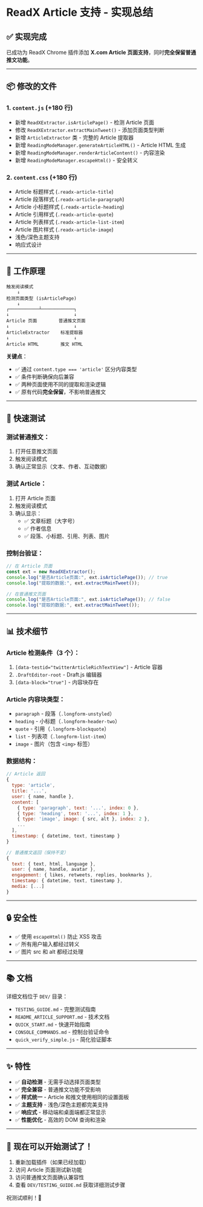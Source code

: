 # ReadX Article 支持 - 实现总结

## ✅ 实现完成

已成功为 ReadX Chrome 插件添加 **X.com Article 页面支持**，同时**完全保留普通推文功能**。

---

## 📦 修改的文件

### 1. **`content.js`** (+180 行)

- 新增 `ReadXExtractor.isArticlePage()` - 检测 Article 页面
- 修改 `ReadXExtractor.extractMainTweet()` - 添加页面类型判断
- 新增 `ArticleExtractor` 类 - 完整的 Article 提取器
- 新增 `ReadingModeManager.generateArticleHTML()` - Article HTML 生成
- 新增 `ReadingModeManager.renderArticleContent()` - 内容渲染
- 新增 `ReadingModeManager.escapeHtml()` - 安全转义

### 2. **`content.css`** (+180 行)

- Article 标题样式 (`.readx-article-title`)
- Article 段落样式 (`.readx-article-paragraph`)
- Article 小标题样式 (`.readx-article-heading`)
- Article 引用样式 (`.readx-article-quote`)
- Article 列表样式 (`.readx-article-list-item`)
- Article 图片样式 (`.readx-article-image`)
- 浅色/深色主题支持
- 响应式设计

---

## 🎯 工作原理

```
触发阅读模式
    ↓
检测页面类型 (isArticlePage)
    ↓
┌───────────┴────────────┐
↓                        ↓
Article 页面        普通推文页面
↓                        ↓
ArticleExtractor    标准提取器
↓                        ↓
Article HTML        推文 HTML
```

**关键点**：

- ✅ 通过 `content.type === 'article'` 区分内容类型
- ✅ 条件判断确保向后兼容
- ✅ 两种页面使用不同的提取和渲染逻辑
- ✅ 原有代码**完全保留**，不影响普通推文

---

## 🧪 快速测试

### 测试普通推文：

1. 打开任意推文页面
2. 触发阅读模式
3. 确认正常显示（文本、作者、互动数据）

### 测试 Article：

1. 打开 Article 页面
2. 触发阅读模式
3. 确认显示：
   - ✅ 文章标题（大字号）
   - ✅ 作者信息
   - ✅ 段落、小标题、引用、列表、图片

### 控制台验证：

```javascript
// 在 Article 页面
const ext = new ReadXExtractor();
console.log("是否Article页面:", ext.isArticlePage()); // true
console.log("提取的数据:", ext.extractMainTweet());

// 在普通推文页面
console.log("是否Article页面:", ext.isArticlePage()); // false
console.log("提取的数据:", ext.extractMainTweet());
```

---

## 📊 技术细节

### Article 检测条件（3 个）：

1. `[data-testid="twitterArticleRichTextView"]` - Article 容器
2. `.DraftEditor-root` - Draft.js 编辑器
3. `[data-block="true"]` - 内容块存在

### Article 内容块类型：

- `paragraph` - 段落（`.longform-unstyled`）
- `heading` - 小标题（`.longform-header-two`）
- `quote` - 引用（`.longform-blockquote`）
- `list` - 列表项（`.longform-list-item`）
- `image` - 图片（包含 `<img>` 标签）

### 数据结构：

```javascript
// Article 返回
{
  type: 'article',
  title: '...',
  user: { name, handle },
  content: [
    { type: 'paragraph', text: '...', index: 0 },
    { type: 'heading', text: '...', index: 1 },
    { type: 'image', image: { src, alt }, index: 2 },
    ...
  ],
  timestamp: { datetime, text, timestamp }
}

// 普通推文返回（保持不变）
{
  text: { text, html, language },
  user: { name, handle, avatar },
  engagement: { likes, retweets, replies, bookmarks },
  timestamp: { datetime, text, timestamp },
  media: [...]
}
```

---

## 🔒 安全性

- ✅ 使用 `escapeHtml()` 防止 XSS 攻击
- ✅ 所有用户输入都经过转义
- ✅ 图片 src 和 alt 都经过处理

---

## 📚 文档

详细文档位于 `DEV/` 目录：

- `TESTING_GUIDE.md` - 完整测试指南
- `README_ARTICLE_SUPPORT.md` - 技术文档
- `QUICK_START.md` - 快速开始指南
- `CONSOLE_COMMANDS.md` - 控制台验证命令
- `quick_verify_simple.js` - 简化验证脚本

---

## ✨ 特性

- ✅ **自动检测** - 无需手动选择页面类型
- ✅ **完全兼容** - 普通推文功能不受影响
- ✅ **样式统一** - Article 和推文使用相同的设置面板
- ✅ **主题支持** - 浅色/深色主题都完美支持
- ✅ **响应式** - 移动端和桌面端都正常显示
- ✅ **性能优化** - 高效的 DOM 查询和渲染

---

## 🎉 现在可以开始测试了！

1. 重新加载插件（如果已经加载）
2. 访问 Article 页面测试新功能
3. 访问普通推文页面确认兼容性
4. 查看 `DEV/TESTING_GUIDE.md` 获取详细测试步骤

祝测试顺利！🚀
